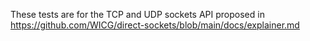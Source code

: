 These tests are for the TCP and UDP sockets API proposed in
https://github.com/WICG/direct-sockets/blob/main/docs/explainer.md
